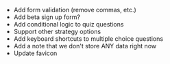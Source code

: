 - Add form validation (remove commas, etc.)
- Add beta sign up form?
- Add conditional logic to quiz questions
- Support other strategy options
- Add keyboard shortcuts to multiple choice questions
- Add a note that we don't store ANY data right now
- Update favicon
